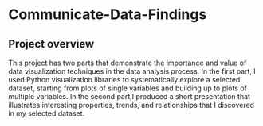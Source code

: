 # Communicate-Data-Findings
## Project overview
This project has two parts that demonstrate the importance and value of data visualization techniques in the data analysis process. In the first part, I used Python visualization libraries to systematically explore a selected dataset, starting from plots of single variables and building up to plots of multiple variables. In the second part,I produced a short presentation that illustrates interesting properties, trends, and relationships that I discovered in my selected dataset. 
